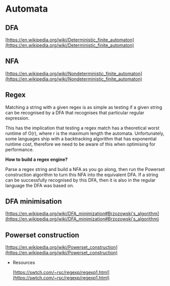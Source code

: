 # Automata

## DFA

[https://en.wikipedia.org/wiki/Deterministic_finite_automaton](https://en.wikipedia.org/wiki/Deterministic_finite_automaton)

## NFA

[https://en.wikipedia.org/wiki/Nondeterministic_finite_automaton](https://en.wikipedia.org/wiki/Nondeterministic_finite_automaton)

## Regex

Matching a string with a given regex is as simple as testing if a given string can be recognised by a DFA that recognises that particular regular expression. 

This has the implication that testing a regex match has a theoretical worst runtime of O(r), where r is the maximum length the automata. Unfortunately, some languages ship with a backtracking algorithm that has exponential runtime cost, therefore we need to be aware of this when optimising for performance. 

**How to build a regex engine?** 

Parse a regex string and build a NFA as you go along, then run the Powerset construction algorithm to turn this NFA into the equivalent DFA.  If a string can be successfully recognised by this DFA, then it is also in the regular language the DFA was based on.

## DFA minimisation

[https://en.wikipedia.org/wiki/DFA_minimization#Brzozowski's_algorithm](https://en.wikipedia.org/wiki/DFA_minimization#Brzozowski's_algorithm)

## Powerset construction

[https://en.wikipedia.org/wiki/Powerset_construction](https://en.wikipedia.org/wiki/Powerset_construction)

- Resources

    [https://swtch.com/~rsc/regexp/regexp1.html](https://swtch.com/~rsc/regexp/regexp1.html)